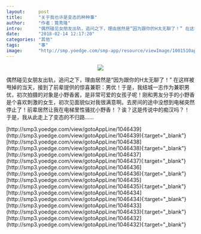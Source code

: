 ```yaml
---
layout:     post
title:      "关于我也许是变态的种种事"
author:     "作者：筧秀隆"
intro:      "偶然碰见女朋友出轨，追问之下，理由居然是“因为跟你的H太无聊了！” 在这样被甩掉的当天，接到了前辈提供的惊喜兼职：男优！于是，我结城一志作为兼职男优，初次拍摄的对象是小野香酱，是非常可爱的女孩子呢！刚和男友分手的小野香是个喜欢刺激的女生，初次见面貌似对我很满意啊。去房间的途中没想到电梯突然停止了！前辈居然让我在电梯里性骚扰小野香！？诶？这是传说中的痴汉吗？！ 于是，我从此走上了变态的不归路……"
date:       "2018-02-14 12:17:20"
categories: "其他"
tags:       "事"
image:      "http://smp.yoedge.com/smp-app/resource/viewImage/1001510appline.png"
---
```

<div style="text-align: center">
<p><img src="http://smp.yoedge.com/smp-app/resource/viewImage/1001510appline.png"/></p>
</div>
<p class="post-meta">
<span>偶然碰见女朋友出轨，追问之下，理由居然是“因为跟你的H太无聊了！” 在这样被甩掉的当天，接到了前辈提供的惊喜兼职：男优！于是，我结城一志作为兼职男优，初次拍摄的对象是小野香酱，是非常可爱的女孩子呢！刚和男友分手的小野香是个喜欢刺激的女生，初次见面貌似对我很满意啊。去房间的途中没想到电梯突然停止了！前辈居然让我在电梯里性骚扰小野香！？诶？这是传说中的痴汉吗？！ 于是，我从此走上了变态的不归路……</span>
</p>
[http://smp3.yoedge.com/view/gotoAppLine/1046439](http://smp3.yoedge.com/view/gotoAppLine/1046439){:target="_blank"}
[http://smp3.yoedge.com/view/gotoAppLine/1046438](http://smp3.yoedge.com/view/gotoAppLine/1046438){:target="_blank"}
[http://smp3.yoedge.com/view/gotoAppLine/1046437](http://smp3.yoedge.com/view/gotoAppLine/1046437){:target="_blank"}
[http://smp3.yoedge.com/view/gotoAppLine/1046436](http://smp3.yoedge.com/view/gotoAppLine/1046436){:target="_blank"}
[http://smp3.yoedge.com/view/gotoAppLine/1046435](http://smp3.yoedge.com/view/gotoAppLine/1046435){:target="_blank"}
[http://smp3.yoedge.com/view/gotoAppLine/1046434](http://smp3.yoedge.com/view/gotoAppLine/1046434){:target="_blank"}
[http://smp3.yoedge.com/view/gotoAppLine/1046433](http://smp3.yoedge.com/view/gotoAppLine/1046433){:target="_blank"}
[http://smp3.yoedge.com/view/gotoAppLine/1046432](http://smp3.yoedge.com/view/gotoAppLine/1046432){:target="_blank"}


